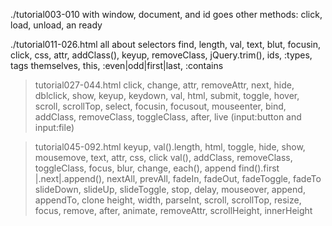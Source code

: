 ./tutorial003-010
with window, document, and id goes other methods: click, load, unload, an ready

./tutorial011-026.html
all about selectors
find, length, val, text, blut, focusin, click, css, attr, addClass(), keyup, removeClass, jQuery.trim(),
ids, :types, tags themselves, this, :even|odd|first|last, :contains

>tutorial027-044.html
click, change, attr, removeAttr, next, hide, dblclick, show, keyup, keydown, val, html, submit, toggle, hover, scroll, scrollTop, select, focusin, focusout, mouseenter, bind, addClass, removeClass, toggleClass, after, live (input:button and input:file) 


>tutorial045-092.html
keyup, val().length, html, toggle, hide, show, mousemove, text, attr, css, click
val(), addClass, removeClass, toggleClass, focus, blur, change, each(), append
find().first |.next|.append(), nextAll, prevAll, fadeIn, fadeOut, fadeToggle, fadeTo
slideDown, slideUp, slideToggle, stop, delay, mouseover, append, appendTo, clone
height, width, parseInt, scroll, scrollTop, resize, focus, remove, after, animate, 
removeAttr, scrollHeight, innerHeight

